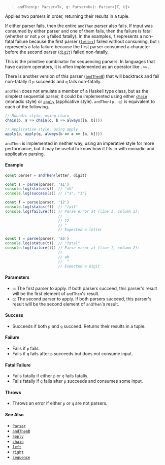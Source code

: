 <!--
 Copyright (c) 2020 Thomas J. Otterson
 
 This software is released under the MIT License.
 https://opensource.org/licenses/MIT
-->

> `andThen(p: Parser<T>, q: Parser<U>): Parser<[T, U]>`

Applies two parsers in order, returning their results in a tuple. 

If either parser fails, then the entire `andThen` parser also fails. If input was consumed by either parser and one of them fails, then the failure is fatal (whether or not `p` or `q` failed fatally). In the examples, `f` represents a non-fatal failure because the first parser ([`letter`](letter.md)) failed without consuming, but `t` represents a fata failure because the first parser consumed a character before the second parser ([`digit`](digit.md)) failed non-fatally.

This is the primitive combinator for sequencing parsers. In languages that have custom operators, it is often implemented as an operator like `.>>.`.

There is another version of this parser ([`andThenB`](andthenb.md)) that will backtrack and fail non-fatally if `p` succeeds and `q` fails non-fatally.

`andThen` does not emulate a member of a Haskell type class, but as the simplest sequential parser, it could be implemented using either [`chain`](chain.md) (monadic style) or [`apply`](apply.md) (applicative style). `andThen(p, q)` is equivalent to each of the following.

```javascript
// Monadic style, using chain
chain(p, a => chain(q, b => always([a, b])))

// Applicative style, using apply
apply(p, apply(q, always(b => a => [a, b])))
```

`andThen` is implemented in neither way, using an imperative style for more performance, but it may be useful to know how it fits in with monadic and applicative parsing.

#### Example

```javascript
const parser = andThen(letter, digit)

const s = parse(parser, 'a1')
console.log(status(s))  // "ok"
console.log(success(s)) // ["a", "1"]

const f = parse(parser, '12')
console.log(status(f))  // "fail"
console.log(failure(f)) // Parse error at (line 1, column 1):
                        //
                        // 12
                        // ^
                        // Expected a letter

const t = parse(parser, 'ab')
console.log(status(t))  // "fatal"
console.log(failure(t)) // Parse error at (line 1, column 2):
                        //
                        // ab
                        //  ^
                        // Expected a digit
```

#### Parameters

* `p`: The first parser to apply. If both parsers succeed, this parser's result will be the first element of `andThen`'s result.
* `q`: The second parser to apply. If both parsers succeed, this parser's result will be the second element of `andThen`'s result.

#### Success

* Succeeds if both `p` and `q` succeed. Returns their results in a tuple.

#### Failure

* Fails if `p` fails.
* Fails if `q` fails after `p` succeeds but does not consume input.

#### Fatal Failure

* Fails fatally if either `p` or `q` fails fatally.
* Fails fatally if `q` fails after `p` succeeds and consumes some input.

#### Throws

* Throws an error if either `p` or `q` are not parsers.

#### See Also

* [`Parser`](../types/parser.md)
* [`andThenB`](andthenb.md)
* [`apply`](apply.md)
* [`chain`](chain.md)
* [`left`](left.md)
* [`right`](right.md)
* [`sequence`](sequence.md)